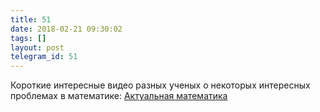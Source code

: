 ```yaml
---
title: 51
date: 2018-02-21 09:30:02
tags: []
layout: post
telegram_id: 51
---
```


Короткие интересные видео разных ученых о некоторых интересных проблемах в математике:
[Актуальная математика](https://www.youtube.com/playlist?list=PLh6dVTO7f4FZvB_nildtxmVBWzNLr4Un_)
